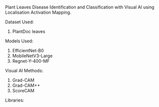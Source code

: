Plant Leaves Disease Identification and Classification with Visual AI using Localisation Activation Mapping.

Dataset Used:
1. PlantDoc leaves

Models Used:

1. EfficientNet-B0
2. MobileNetV3-Large
3. Regnet-Y-400-MF

Visual AI Methods:

1. Grad-CAM
2. Grad-CAM++
2. ScoreCAM

Libraries: 

